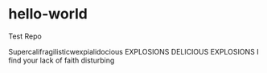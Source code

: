 # hello-world
Test Repo

Supercalifragilisticwexpialidocious
EXPLOSIONS
DELICIOUS EXPLOSIONS
I find your lack of faith disturbing
